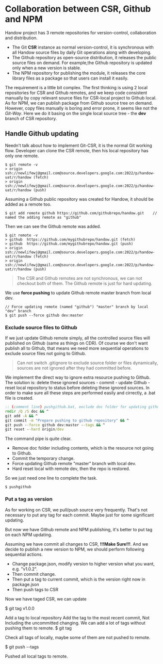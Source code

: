 # Collaboration between CSR, Github and NPM

Handow project has 3 remote repositories for version-control, collaboration and distribution.

+ The Git **CSR** instance as normal version-control, it is synchronous with all Handow source files by daily Git operations along with developing.
+ The Github repository as open-source distribution, it releases the public source files on demand. For example,the Github repository is updated only when a new version is stable.
+ The NPM repository for publishing the module, it releases the core library files as a package so that users can install it easily.

The requirement is a little bit complex. The first thinking is using 2 local repositories for CSR and Github remotes, and we keep code consistent manually by copy relevant source files for CSR-local project to Github local. As for NPM, we can publish package from Github source tree on demand. However, copy files manually is boring and error prone, it seems like not the _Git-Way_. Here we do it basing on the single local source tree - the **dev** branch of CSR repository.

## Handle Github updating

Needn't talk about how to implement Git-CSR, it is the normal Git working flow. Developer can clone the CSR remote, then his local repository has only one remote.

```
$ git remote -v
> origin  ssh://newlifewj@gmail.com@source.developers.google.com:2022/p/handow-uat/r/handow (fetch)
> origin  ssh://newlifewj@gmail.com@source.developers.google.com:2022/p/handow-uat/r/handow (push)
```

Assuming a Github public repository was created for Handow, it should be added as a remote too.

```
$ git add remote github https://github.com/githubrepo/handow.git    // named the adding remote as "github"
```

Then we can see the Github remote was added.

```
$ git remote -v
> github  https://github.com/mygithubrepo/handow.git (fetch)
> github  https://github.com/mygithubrepo/handow.git (push)
> origin  ssh://newlifewj@gmail.com@source.developers.google.com:2022/p/handow-uat/r/handow (fetch)
> origin  ssh://newlifewj@gmail.com@source.developers.google.com:2022/p/handow-uat/r/handow (push)
```

> The CSR and Github remotes are not synchronous, we can not checkout both of them. The Github remote is just for hard updating.

We use **force pushing** to update Github remote master branch from local dev.

```
// Force updating remote (named "github") "master" branch by local "dev" branch
$ git push --force github dev:master
```

### Exclude source files to Github

If we just update Github remote simply, all the controlled source files will published on Github (same as things on CDR). Of course we don't want publish all to Github, that means we need more sequential operations to exclude source files not going to Github.

> Can not switch .gitignore to exclude source folder or files dynamically, sources are not ignored after they had committed before.

We implement the direct way to ignore extra resource pushing to Github. The solution is: delete these ignored sources - commit - update Github - reset local repository to status before deleting these ignored sources. In order to make sure all these steps are performed easily and cirrectly, a .bat file is created.

```bat
:: (comment line) pushgithub.bat, exclude doc folder for updating github remote ('^' to break line)
rmdir /Q /S doc && ^
git add -A && ^
git commit -m "Prepare pushing to github repository" && ^
git push --force github dev:master --tags && ^
git reset --hard origin/dev
```

The command pipe is quite clear.

+ Remove doc folder including contents, which is the resource not going to Github.
+ Commit the temporary change.
+ Force updating Github remote "master" branch with local dev.
+ Hard reset local with remote dev, then the repo is restored.

So we just need one line to complete the task.

```
$ pushgithub
```

### Put a tag as version

As for working on CSR, we pull/push source very frequently. That's not necessary to put any tag for each commit. Maybe just for some significant updating. 

But now we have Github remote and NPM publishing, it's better to put tag on each NPM updating.

Assuming we have commit all changes to CSR, **!!!Make Sure!!!**. And we decide to publish a new version to NPM, we should perform following sequential actions.

+ Change package.json, modify version to higher version what you want, e.g. "v1.0.2".
+ Then commit change.
+ Then put a tag to current commit, which is the version right now in package.json
+ Then push tags to CSR

Now we have taged CSR, we can update

$ git tag v1.0.0

Add a tag to local repository
Add the tag to the most recent commit, Not Including the uncommitted changing.
We can add a lot of tags without pushing them to remote.
$ git tag

Check all tags of locally, maybe some of them are not pushed to remote.

$ git push --tags

Pushed all local tags to remote.